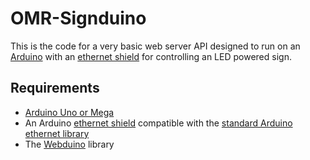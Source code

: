 # OMR-Signduino

This is the code for a very basic web server API designed to run on an [Arduino][1] with an [ethernet shield][2] for controlling an LED powered sign.

## Requirements

 - [Arduino Uno or Mega][1]
 - An Arduino [ethernet shield][2] compatible with the [standard Arduino ethernet library][3]
 - The [Webduino][4] library


  [1]: http://www.arduino.cc/
  [2]: http://arduino.cc/en/Main/ArduinoEthernetShield
  [3]: http://arduino.cc/en/Reference/Ethernet
  [4]: https://github.com/sirleech/Webduino/
